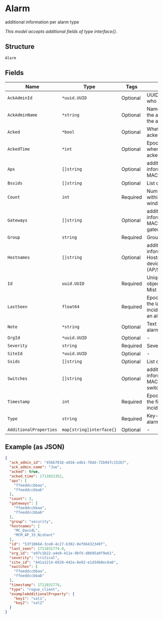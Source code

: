 
# Alarm

additional information per alarm type

*This model accepts additional fields of type interface{}.*

## Structure

`Alarm`

## Fields

| Name | Type | Tags | Description |
|  --- | --- | --- | --- |
| `AckAdminId` | `*uuid.UUID` | Optional | UUID of the admin who acked the alarm |
| `AckAdminName` | `*string` | Optional | Name & Email ID of the admin who acked the alarm |
| `Acked` | `*bool` | Optional | Whether the alarm is acked or not |
| `AckedTime` | `*int` | Optional | Epoch (seconds) when the alarm was acked |
| `Aps` | `[]string` | Optional | additional information: List of MACs of the APs |
| `Bssids` | `[]string` | Optional | List of BSSIDs |
| `Count` | `int` | Required | Number of incident within an alarm window |
| `Gateways` | `[]string` | Optional | additional information: List of MACs of the gateways |
| `Group` | `string` | Required | Group of the alarm |
| `Hostnames` | `[]string` | Optional | additional information: List of Hostnames of the devices (AP/Switch/Gateway) |
| `Id` | `uuid.UUID` | Required | Unique ID of the object instance in the Mist Organnization |
| `LastSeen` | `float64` | Required | Epoch (seconds) of the last incident/alarm within an alarm window |
| `Note` | `*string` | Optional | Text describing the alarm |
| `OrgId` | `*uuid.UUID` | Optional | - |
| `Severity` | `string` | Required | Severity of the alarm |
| `SiteId` | `*uuid.UUID` | Optional | - |
| `Ssids` | `[]string` | Optional | List of SSIDs |
| `Switches` | `[]string` | Optional | additional information: List of MACs of the switches |
| `Timestamp` | `int` | Required | Epoch (seconds) of the first incident/alarm |
| `Type` | `string` | Required | Key-name of the alarm type |
| `AdditionalProperties` | `map[string]interface{}` | Optional | - |

## Example (as JSON)

```json
{
  "ack_admin_id": "456b7016-a916-a4b1-78dd-72b947c152b7",
  "ack_admin_name": "Joe",
  "acked": true,
  "acked_time": 1711031352,
  "aps": [
    "ffeeddccbbaa",
    "ffeeddccbbab"
  ],
  "count": 2,
  "gateways": [
    "ffeeddccbbaa",
    "ffeeddccbbab"
  ],
  "group": "security",
  "hostnames": [
    "MC_DavidL",
    "MCM_AP_33_Nishant"
  ],
  "id": "53f10664-3ce8-4c27-b382-0ef66432349f",
  "last_seen": 1711031774.0,
  "org_id": "a97c1b22-a4e9-411e-9bfd-d8695a0f9e61",
  "severity": "critical",
  "site_id": "441a1214-6928-442a-8e92-e1d34b8ec6a6",
  "switches": [
    "ffeeddccbbaa",
    "ffeeddccbbab"
  ],
  "timestamp": 1711031774,
  "type": "rogue_client",
  "exampleAdditionalProperty": {
    "key1": "val1",
    "key2": "val2"
  }
}
```

